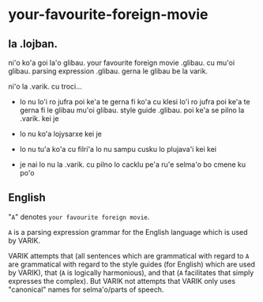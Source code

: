 # your-favourite-foreign-movie

## la .lojban.
ni'o ko'a goi la'o glibau. your favourite foreign movie .glibau. cu mu'oi glibau. parsing expression .glibau. gerna le glibau be la varik.

ni'o la .varik. cu troci...

* lo nu lo'i ro jufra poi ke'a te gerna fi ko'a cu klesi lo'i ro jufra poi ke'a te gerna fi le glibau mu'oi glibau. style guide .glibau. poi ke'a se pilno la .varik. kei je

* lo nu ko'a lojysarxe kei je

* lo nu tu'a ko'a cu filri'a lo nu sampu cusku lo plujava'i kei kei

* je nai lo nu la .varik. cu pilno lo cacklu pe'a ru'e selma'o bo cmene ku po'o

## English
"`A`" denotes `your favourite foreign movie`.

`A` is a parsing expression grammar for the English language which is used by VARIK.

VARIK attempts that (all sentences which are grammatical with regard to `A` are grammatical with regard to the style guides (for English) which are used by VARIK), that (`A` is logically harmonious), and that (`A` facilitates that simply expresses the complex).  But VARIK not attempts that VARIK only uses "canonical" names for selma'o/parts of speech.
